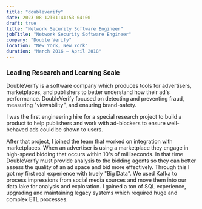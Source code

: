 ```yaml
---
title: "doubleverify"
date: 2023-08-12T01:41:53-04:00
draft: true
title: "Network Security Software Engineer"
jobTitle: "Network Security Software Engineer"
company: "Double Verify"
location: "New York, New York"
duration: "March 2016 – April 2018"
---
```


### Leading Research and Learning Scale

DoubleVerify is a software company which produces tools for advertisers, marketplaces, and publishers to better understand how their ad's performance. DoubleVerify focused on detecting and preventing fraud, measuring "viewability", and ensuring brand-safety.

I was the first engineering hire for a special research project to build a product to help publishers and work with ad-blockers to ensure well-behaved ads could be shown to users.

After that project, I joined the team that worked on integration with marketplaces. When an advertiser is using a marketplace they engage in high-speed bidding that occurs within 10's of milliseconds. In that time DoubleVerify must provide analysis to the bidding agents so they can better assess the quality of an ad space and bid more effectively. Through this I got my first real experience with truely "Big Data". We used Kafka to process impressions from social media sources and move them into our data lake for analysis and exploration. I gained a ton of SQL experience, upgrading and maintaining legacy systems which required huge and complex ETL processes.
